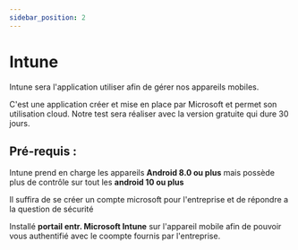 ```yaml
---
sidebar_position: 2
---
```


# Intune

Intune sera l'application utiliser afin de gérer nos appareils mobiles.

C'est une application créer et mise en place par Microsoft et permet son utilisation cloud.
Notre test sera réaliser avec la version gratuite qui dure 30 jours. 

## Pré-requis : 

Intune prend en charge les appareils **Android 8.0 ou plus** mais possède plus de contrôle sur tout les **android 10 ou plus**

Il suffira de se créer un compte microsoft pour l'entreprise et de répondre a la question de sécurité

Installé **portail entr. Microsoft Intune** sur l'appareil mobile afin de pouvoir vous authentifié avec le coompte fournis par l'entreprise.



